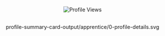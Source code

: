 <div style="display: flex; justify-content: center; align-items: center; height: 100vh; flex-direction: column;">
  <img src="https://komarev.com/ghpvc/?username=your-github-St0rmster&base=2670&color=blue" alt="Profile Views" style="margin-bottom: 16px;">

profile-summary-card-output/apprentice/0-profile-details.svg

